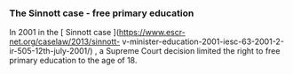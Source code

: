 ###  The Sinnott case - free primary education

In 2001 in the [ Sinnott case ](https://www.escr-net.org/caselaw/2013/sinnott-
v-minister-education-2001-iesc-63-2001-2-ir-505-12th-july-2001/) , a Supreme
Court decision limited the right to free primary education to the age of 18.
